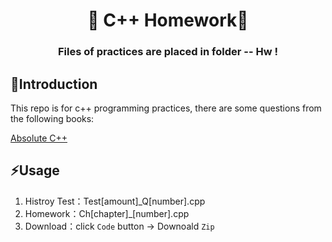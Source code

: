 <h1 align="center">👋 C++ Homework👋</h1>
<h3 align="center">Files of practices are placed in folder -- Hw !</h3>


## 📝Introduction
This repo is for c++ programming practices, there are some questions from the following books:

[Absolute C++](https://camo.githubusercontent.com/88b6d69b547171ebecd85158e62712a63cbaaa44243ef9c92e847de4666112fd/68747470733a2f2f692e696d6775722e636f6d2f506a31714e31572e706e67)

## ⚡Usage
1. Histroy Test：Test[amount]_Q[number].cpp
2. Homework：Ch[chapter]_[number].cpp
3. Download：click `Code` button -> Downoald `Zip`
